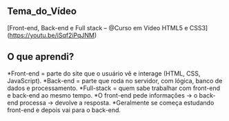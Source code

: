 ## Tema_do_Vídeo

[Front-end, Back-end e Full stack – @Curso em Vídeo HTML5 e CSS3]
(https://youtu.be/iSqf2iPqJNM)

## O que aprendi?

*Front-end = parte do site que o usuário vê e interage (HTML, CSS, JavaScript).
*Back-end = parte que roda no servidor, com lógica, banco de dados e processamento.
*Full-stack = quem sabe trabalhar com front-end e back-end ao mesmo tempo.
*O front-end pede informações → o back-end processa → devolve a resposta.
*Geralmente se começa estudando front-end e depois vai para o back-end.



